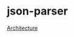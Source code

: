 # json-parser

[Architecture](https://lucid.app/lucidchart/d384602a-4d0f-4773-8796-7f346dc00836/edit?beaconFlowId=CBA080F89D60A508&invitationId=inv_5b9321b7-3ed2-4a62-83bb-a4b3404e4df2&page=HWEp-vi-RSFO#)
